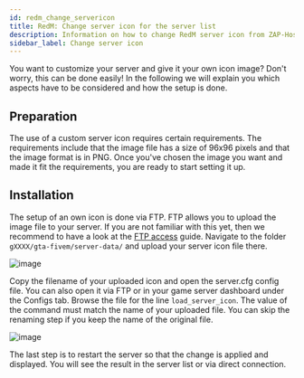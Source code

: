 ```yaml
---
id: redm_change_servericon
title: RedM: Change server icon for the server list
description: Information on how to change RedM server icon from ZAP-Hosting - ZAP-Hosting.com documentation
sidebar_label: Change server icon
---
```



You want to customize your server and give it your own icon image? Don't worry, this can be done easily! In the following we will explain you which aspects have to be considered and how the setup is done. 



## Preparation

The use of a custom server icon requires certain requirements. The requirements include that the image file has a size of 96x96 pixels and that the image format is in PNG. Once you've chosen the image you want and made it fit the requirements, you are ready to start setting it up. 



## Installation

The setup of an own icon is done via FTP. FTP allows you to upload the image file to your server. If you are not familiar with this yet, then we recommend to have a look at the [FTP access](gameserver_ftpaccess.md) guide. Navigate to the folder `gXXXX/gta-fivem/server-data/` and upload your server icon file there.

![image](https://user-images.githubusercontent.com/13604413/159137598-e4bd90d5-047e-4b16-8020-b9fc7c68f007.png)

Copy the filename of your uploaded icon and open the server.cfg config file. You can also open it via FTP or in your game server dashboard under the Configs tab. Browse the file for the line `load_server_icon`. The value of the command must match the name of your uploaded file. You can skip the renaming step if you keep the name of the original file. 

![image](https://user-images.githubusercontent.com/13604413/159137604-c8383001-abef-4cc9-ae10-e270c7aa33b3.png)



The last step is to restart the server so that the change is applied and displayed. You will see the result in the server list or via direct connection. 
